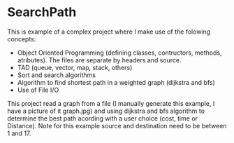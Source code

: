 # SearchPath

This is example of a complex project where I make use of the folowing concepts:
  - Object Oriented Programming (defining classes, contructors, methods, atributes). The files are separate by headers and source. 
  - TAD (queue, vector, map, stack, others)
  - Sort and search algorithms 
  - Algorithm to find shortest path in a weighted graph (dijkstra and bfs)
  - Use of File I/O

This project read a graph from a file (I manually generate this example, I have a picture of it graph.jpg) and using dijkstra and bfs algorithm to determine the best path acording with a user choice (cost, time or Distance). Note for this example source and destination need to be between 1 and 17.
